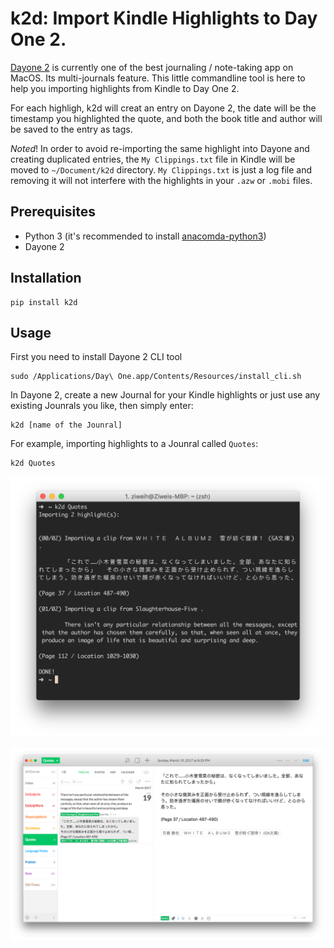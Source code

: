 # k2d: Import Kindle Highlights to Day One 2.

[Dayone 2](http://dayoneapp.com/) is currently one of the best journaling / note-taking app on MacOS. Its multi-journals feature. This little commandline tool is here to help you importing highlights from Kindle to Day One 2. 

For each highligh, k2d will creat an entry on Dayone 2, the date will be the timestamp you highlighted the quote, and both the book title and author will be saved to the entry as tags.

*Noted*! In order to avoid re-importing the same highlight into Dayone and creating duplicated entries, the `My Clippings.txt` file in Kindle will be moved to `~/Document/k2d` directory. `My Clippings.txt` is just a log file and removing it will not interfere with the highlights in your `.azw` or `.mobi` files.

## Prerequisites

* Python 3 (it's recommended to install [anacomda-python3](https://www.continuum.io/downloads))
* Dayone 2

## Installation

	pip install k2d

## Usage

First you need to install Dayone 2 CLI tool

	sudo /Applications/Day\ One.app/Contents/Resources/install_cli.sh

In Dayone 2, create a new Journal for your Kindle highlights or just use any existing Jounrals you like, then simply enter:

	k2d [name of the Jounral]

For example, importing highlights to a Jounral called `Quotes`:

	k2d Quotes

![terminal](imgs/terminal.png)

![dayone](imgs/dayone2.png)